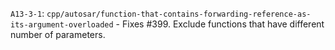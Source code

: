 `A13-3-1`: `cpp/autosar/function-that-contains-forwarding-reference-as-its-argument-overloaded`
    - Fixes #399. Exclude functions that have different number of parameters.